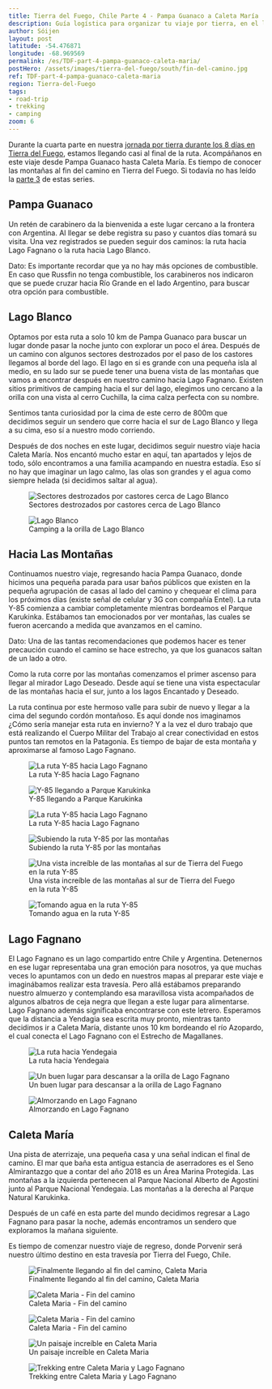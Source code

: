 ```yaml
---
title: Tierra del Fuego, Chile Parte 4 - Pampa Guanaco a Caleta María
description: Guía logística para organizar tu viaje por tierra, en el lado Chileno de Tierra del Fuego. Detalles sobre la ruta entre Pampa Guanaco y Caleta María.
author: Sóijen
layout: post
latitude: -54.476871
longitude: -68.969569
permalink: /es/TDF-part-4-pampa-guanaco-caleta-maria/
postHero: /assets/images/tierra-del-fuego/south/fin-del-camino.jpg
ref: TDF-part-4-pampa-guanaco-caleta-maria
region: Tierra-del-Fuego
tags:
- road-trip
- trekking
- camping
zoom: 6
---
```

Durante la cuarta parte en nuestra <a href="/es/tierra-del-fuego-van-overview/">jornada por tierra durante los 8 días en Tierra del Fuego</a>, estamos llegando casi al final de la ruta. Acompáñanos en este viaje desde Pampa Guanaco hasta Caleta María. Es tiempo de conocer las montañas al fin del camino en Tierra del Fuego. Si todavía no has leído la <a href="/es/TDF-part-3-cameron-pampa-guanaco/">parte 3</a> de estas series.

<h2>Pampa Guanaco</h2>
Un retén de carabinero da la bienvenida a este lugar cercano a la frontera con Argentina. Al llegar se debe registra su paso y cuantos días tomará su visita. Una vez registrados se pueden seguir dos caminos: la ruta hacia Lago Fagnano o la ruta hacia Lago Blanco.

<i class="fa fa-info-circle" style="color:#FFB300"></i> Dato: Es importante recordar que ya no hay más opciones de combustible. En caso que Russfin no tenga combustible, los carabineros nos indicaron que se puede cruzar hacia Río Grande en el lado Argentino, para buscar otra opción para combustible.

<h2>Lago Blanco</h2>
Optamos por esta ruta a solo 10 km de Pampa Guanaco para buscar un lugar donde pasar la noche junto con explorar un poco el área. Después de un camino con algunos sectores destrozados por el paso de los castores llegamos al borde del lago. El lago en si es grande con una pequeña isla al medio, en su lado sur se puede tener una buena vista de las montañas que vamos a encontrar después en nuestro camino hacia Lago Fagnano. Existen sitios primitivos de camping hacia el sur del lago, elegimos uno cercano a la orilla con una vista al cerro Cuchilla, la cima calza perfecta con su nombre.

Sentimos tanta curiosidad por la cima de este cerro de 800m que decidimos seguir un sendero que corre hacia el sur de Lago Blanco y llega a su cima, eso sí a nuestro modo corriendo.

Después de dos noches en este lugar, decidimos seguir nuestro viaje hacia Caleta María. Nos encantó mucho estar en aquí, tan apartados y lejos de todo, sólo encontramos a una familia acampando en nuestra estadía. Eso sí no hay que  imaginar un lago calmo, las olas son grandes y el agua como siempre helada (si decidimos saltar al agua).

<figure class="figure">
  <img class="image" src="/assets/images/tierra-del-fuego/south/castor.jpg"
      alt="Sectores destrozados por castores cerca de Lago Blanco">
     <figcaption class="img-caption">Sectores destrozados por castores cerca de Lago Blanco</figcaption>
</figure>
<figure class="figure">
  <img class="image" src="/assets/images/tierra-del-fuego/south/sunset-lblanco.jpg"
      alt="Lago Blanco">
     <figcaption class="img-caption">Camping a la orilla de Lago Blanco</figcaption>
</figure>

<h2>Hacia Las Montañas</h2>
Continuamos nuestro viaje, regresando hacia Pampa Guanaco, donde hicimos una pequeña parada para usar baños públicos que existen en la pequeña agrupación de casas al lado del camino y chequear el clima para los próximos días (existe señal de celular y 3G con compañía Entel). La ruta Y-85 comienza a cambiar completamente mientras bordeamos el Parque Karukinka. Estábamos tan emocionados por ver montañas, las cuales se fueron acercando a medida que avanzamos en el camino.

<i class="fa fa-info-circle" style="color:#FFB300"></i> Dato: Una de las tantas recomendaciones que podemos hacer es tener precaución cuando el camino se hace estrecho, ya que los guanacos saltan de un lado a otro.

Como la ruta corre por las montañas comenzamos el primer ascenso para llegar al mirador Lago Deseado. Desde aquí se tiene una vista espectacular de las montañas hacia el sur, junto a los lagos Encantado y Deseado.

La ruta continua por este hermoso valle para subir de nuevo y llegar a la cima del segundo cordón montañoso. Es aquí donde nos imaginamos ¿Cómo sería manejar esta ruta en invierno? Y a la vez el duro trabajo que está realizando el Cuerpo Militar del Trabajo al crear conectividad en estos puntos tan remotos en la Patagonia. Es tiempo de bajar de esta montaña y aproximarse al famoso Lago Fagnano.

<figure class="figure">
  <img class="image" src="/assets/images/tierra-del-fuego/south/road.jpg"
      alt="La ruta Y-85 hacia Lago Fagnano">
     <figcaption class="img-caption">La ruta Y-85 hacia Lago Fagnano</figcaption>
</figure>
<figure class="figure">
  <img class="image" src="/assets/images/tierra-del-fuego/south/first-mountains.jpg"
      alt="Y-85 llegando a Parque Karukinka">
     <figcaption class="img-caption">Y-85 llegando a Parque Karukinka</figcaption>
</figure>
<figure class="figure">
  <img class="image" src="/assets/images/tierra-del-fuego/south/karukinka.jpg"
      alt="La ruta Y-85 hacia Lago Fagnano">
     <figcaption class="img-caption">La ruta Y-85 hacia Lago Fagnano</figcaption>
</figure>
<figure class="figure">
  <img class="image" src="/assets/images/tierra-del-fuego/south/winding-road.jpg"
      alt="Subiendo la ruta Y-85 por las montañas">
     <figcaption class="img-caption">Subiendo la ruta Y-85 por las montañas</figcaption>
</figure>
<figure class="figure">
  <img class="image" src="/assets/images/tierra-del-fuego/south/road-mountains.jpg"
      alt="Una vista increíble de las montañas al sur de Tierra del Fuego en la ruta Y-85">
     <figcaption class="img-caption">Una vista increíble de las montañas al sur de Tierra del Fuego en la ruta Y-85</figcaption>
</figure>
<figure class="figure">
  <img class="image" src="/assets/images/tierra-del-fuego/south/water.jpg"
      alt="Tomando agua en la ruta Y-85">
     <figcaption class="img-caption">Tomando agua en la ruta Y-85</figcaption>
</figure>

<h2>Lago Fagnano</h2>
El Lago Fagnano es un lago compartido entre Chile y Argentina. Detenernos en ese lugar representaba una gran emoción para nosotros, ya que muchas veces lo apuntamos con un dedo en nuestros mapas al preparar este viaje e imaginábamos realizar esta travesía. Pero allá estábamos preparando nuestro almuerzo y contemplando esa maravillosa vista acompañados de algunos albatros de ceja negra que llegan a este lugar para alimentarse.
Lago Fagnano además significaba encontrarse con este letrero. Esperamos que la distancia a Yendagia sea escrita muy pronto, mientras tanto decidimos ir a Caleta María, distante unos 10 km bordeando el río Azopardo, el cual conecta el Lago Fagnano con el Estrecho de Magallanes.

<figure class="figure">
  <img class="image" src="/assets/images/tierra-del-fuego/south/ruta-yendegaia.jpg"
      alt="La ruta hacia Yendegaia">
     <figcaption class="img-caption">La ruta hacia Yendegaia</figcaption>
</figure>
<figure class="figure">
  <img class="image" src="/assets/images/tierra-del-fuego/south/fagnano-van.jpg"
      alt="Un buen lugar para descansar a la orilla de Lago Fagnano">
     <figcaption class="img-caption">Un buen lugar para descansar a la orilla de Lago Fagnano</figcaption>
</figure>
<figure class="figure">
  <img class="image" src="/assets/images/tierra-del-fuego/south/picnic.jpg"
      alt="Almorzando en Lago Fagnano">
     <figcaption class="img-caption">Almorzando en Lago Fagnano</figcaption>
</figure>

<h2>Caleta María</h2>
Una pista de aterrizaje, una pequeña casa y una señal indican el final de camino. El mar que baña esta antigua estancia de aserradores es el Seno Almirantazgo que a contar del año 2018 es un Área Marina Protegida. Las montañas a la izquierda pertenecen al Parque Nacional Alberto de Agostini junto al Parque Nacional Yendegaia. Las montañas a la derecha al Parque Natural Karukinka.

Después de un café en esta parte del mundo decidimos regresar a Lago Fagnano para pasar la noche, además encontramos un sendero que exploramos la mañana siguiente.

Es tiempo de comenzar nuestro viaje de regreso, donde Porvenir será nuestro último destino en esta travesía por Tierra del Fuego, Chile.

<figure class="figure">
  <img class="image" src="/assets/images/tierra-del-fuego/south/caleta-maria-van1.jpg"
      alt="Finalmente llegando al fin del camino, Caleta Maria">
     <figcaption class="img-caption">Finalmente llegando al fin del camino, Caleta Maria</figcaption>
</figure>
<figure class="figure">
  <img class="image" src="/assets/images/tierra-del-fuego/south/caleta-maria-van2.jpg"
      alt="Caleta Maria - Fin del camino">
     <figcaption class="img-caption">Caleta Maria - Fin del camino</figcaption>
</figure>
<figure class="figure">
  <img class="image" src="/assets/images/tierra-del-fuego/south/caleta-maria-house.jpg"
      alt="Caleta Maria - Fin del camino">
     <figcaption class="img-caption">Caleta Maria - Fin del camino</figcaption>
</figure>
<figure class="figure">
  <img class="image" src="/assets/images/tierra-del-fuego/south/caleta-maria.jpg"
      alt="Un paisaje increíble en Caleta Maria">
     <figcaption class="img-caption">Un paisaje increíble en Caleta Maria</figcaption>
</figure>
<figure class="figure">
  <img class="image" src="/assets/images/tierra-del-fuego/south/trek.jpg"
      alt="Trekking entre Caleta Maria y Lago Fagnano">
     <figcaption class="img-caption">Trekking entre Caleta Maria y Lago Fagnano</figcaption>
</figure>
